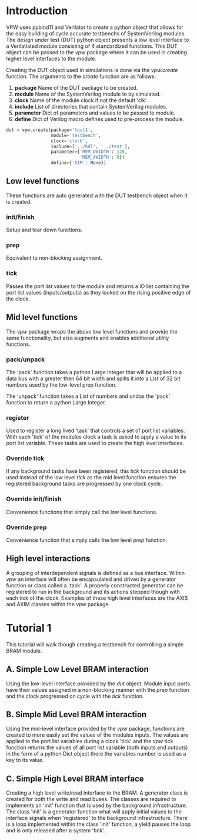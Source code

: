# Introduction

VPW uses pybind11 and Verilator to create a python object that allows for the
easy building of cycle accurate testbenchs of SystemVerilog modules. The design
under test (DUT) python object presents a low level interface to a Verilatlated
module consisting of 4 standardized functions. This DUT object can be passed to
the *vpw* package where it can be used in creating higher level interfaces to
the module.

Creating the DUT object used in simulations is done via the *vpw.create*
function. The arguments to the *create* function are as follows:

1. __package__ Name of the DUT package to be created.
2. __module__ Name of the SystemVerilog module to by simulated.
3. __clock__ Name of the module clock if not the default 'clk'.
4. __include__ List of directories that contain SystemVerilog modules.
5. __parameter__ Dict of parameters and values to be passed to module.
5. __define__ Dict of Verilog macro defines used to pre-process the module.

```python
dut = vpw.create(package='test1',
                 module='testbench',
                 clock='clock',
                 include=['../hdl', '../test'],
                 parameter={'MEM_DWIDTH': 128,
                            'MEM_AWIDTH': 8})
                 define={'SIM': None})
```


## Low level functions

These functions are auto generated with the DUT testbench object when it is
created.

### init/finish

Setup and tear down functions.

### prep

Equivalent to non-blocking assignment.

### tick

Passes the port list values to the module and returns a IO list containing the
port list values (inputs/outputs) as they looked on the rising positive edge of
the clock.

## Mid level functions

The *vpw* package wraps the above low level functions and provide the same
functionality, but also augments and enables additional utility functions.

### pack/unpack

The 'pack' function takes a python Large Integer that will be applied to a data
bus with a greater then 64 bit width and splits it into a List of 32 bit
numbers used by the low-level prep function.

The 'unpack' function takes a List of numbers and undos the 'pack' function to
return a python Large Integer.

### register

Used to register a long lived 'task' that controls a set of port list
variables. With each 'tick' of the modules clock a task is asked to apply a
value to its port list variable. These tasks are used to create the high level
interfaces.

### Override tick

If any background tasks have been registered, this *tick* function should be
used instead of the low level *tick* as the mid level function ensures the
registered background tasks are progressed by one clock cycle.

### Override init/finish

Convenience functions that simply call the low level functions.

### Override prep

Convenience function that simply calls the low level *prep* function.


## High level interactions

A grouping of interdependent signals is defined as a bus interface. Within
*vpw* an interface will often be encapsulated and driven by a generator
function or class called a 'task'. A properly constructed generator can be
registered to run in the background and its actions stepped though with each
tick of the clock. Examples of these high level interfaces are the AXIS and
AXIM classes within the *vpw* package.


# Tutorial 1

This tutorial will walk though creating a testbench for controlling a simple
BRAM module.

## A. Simple Low Level BRAM interaction

Using the low-level interface provided by the *dut* object. Module input ports
have their values assigned in a non-blocking manner with the *prep* function
and the clock progressed on cycle with the *tick* function.

## B. Simple Mid Level BRAM interaction

Using the mid-level interface provided by the *vpw* package, functions are
created to more easily set the values of the modules inputs. The values are
applied to the port list variables during a clock 'tick' and the *vpw* tick
function returns the values of all port list variable (both inputs and outputs)
in the form of a python Dict object there the variables number is used as a key
to its value.

## C. Simple High Level BRAM interface

Creating a high level write/read interface to the BRAM. A generator class is
created for both the write and read buses. The classes are required to
implements an 'init' function that is used by the background infrastructure.
The class 'init' is a generator function what will apply initial values to the
interface signals when 'registered' to the background infrastructure. There is
a loop implemented within the class 'init' function, a yield pauses the loop
and is only released after a system 'tick'.

